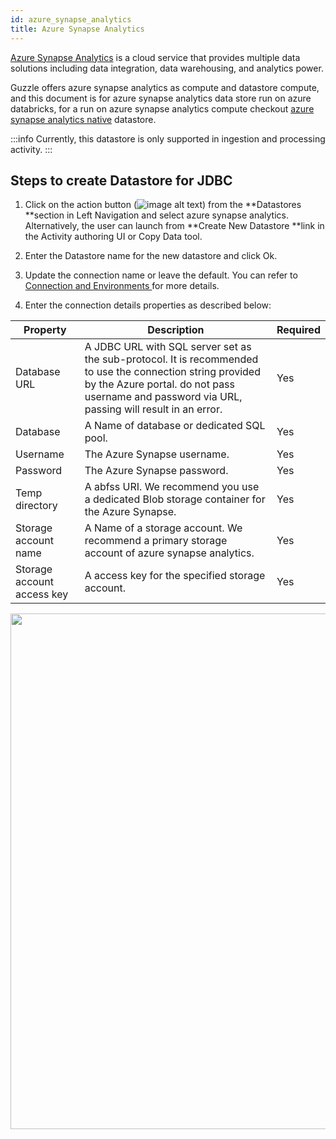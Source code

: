 ```yaml
---
id: azure_synapse_analytics
title: Azure Synapse Analytics
---
```


[Azure Synapse Analytics](https://azure.microsoft.com/en-in/services/synapse-analytics/) is a cloud service that provides multiple data solutions including data integration, data warehousing, and analytics power.

Guzzle offers azure synapse analytics as compute and datastore compute, and this document is for azure synapse analytics data store run on azure databricks, for a run on azure synapse analytics compute checkout [azure synapse analytics native](/docs/how_to_guides/datastores/azure_synapse_analytics_native) datastore.

:::info
Currently, this datastore is only supported in ingestion and processing activity.
:::

## Steps to create Datastore for JDBC

1. Click on the action button (![image alt text](/img/docs/how-to-guides/datastores/server_file_system_0.png)) from the **Datastores **section in Left Navigation and select azure synapse analytics. Alternatively, the user can launch from **Create New Datastore **link in the Activity authoring UI or Copy Data tool.

2. Enter the Datastore name for the new datastore and click Ok.

3. Update the connection name or leave the default. You can refer to [Connection and Environments ](../connection_and_environment/connection_and_environment) for more details.

4. Enter the connection details properties as described below:

| Property                   | Description                                                                                                                                                                                                  | Required |
|----------------------------|--------------------------------------------------------------------------------------------------------------------------------------------------------------------------------------------------------------|----------|
| Database URL               | A JDBC URL with SQL server set as the sub-protocol. It is recommended to use the connection string provided by the Azure portal. do not pass username and password via URL, passing will result in an error. | Yes      |
| Database                   | A Name of database or dedicated SQL pool.                                                                                                                                                                    | Yes      |
| Username                   | The Azure Synapse username.                                                                                                                                                                                  | Yes      |
| Password                   | The Azure Synapse password.                                                                                                                                                                                  | Yes      |
| Temp directory             | A abfss URI. We recommend you use a dedicated Blob storage container for the Azure Synapse.                                                                                                                  | Yes      |
| Storage account name       | A Name of a storage account. We recommend a primary storage account of azure synapse analytics.                                                                                                              | Yes      |
| Storage account access key | A access key for the specified storage account.                                                                                                                                                              | Yes      |

<a href="https://guzzle.justanalytics.com/img/docs/how-to-guides/datastores/azure_synapse_analytics_datastore_example.png" target="_self" >
    <img width="825" src="/img/docs/how-to-guides/datastores/azure_synapse_analytics_datastore_example.png" />
</a>